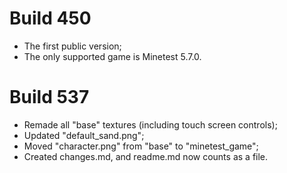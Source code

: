 # Build 450

- The first public version;
- The only supported game is Minetest 5.7.0.

# Build 537

- Remade all "base" textures (including touch screen controls);
- Updated "default_sand.png";
- Moved "character.png" from "base" to "minetest_game";
- Created changes.md, and readme.md now counts as a file.